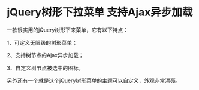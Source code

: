 # jQuery树形下拉菜单 支持Ajax异步加载
一款很实用的jQuery树形下来菜单，它有以下特点：

1、可定义无限级的树形菜单；

2、支持树节点的Ajax异步加载；

3、自定义树节点被选中的图标。

另外还有一个就是这个jQuery树形菜单的主题可以自定义，外观非常漂亮。

